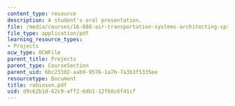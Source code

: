 ```yaml
---
content_type: resource
description: A student's oral presentation.
file: /media/courses/16-886-air-transportation-systems-architecting-spring-2004/d9c62b1d62c9aff26db112f60c6f41cf_robinson.pdf
file_type: application/pdf
learning_resource_types:
- Projects
ocw_type: OCWFile
parent_title: Projects
parent_type: CourseSection
parent_uid: 6bc23302-aab9-9576-1a7b-7a3b3f5335ee
resourcetype: Document
title: robinson.pdf
uid: d9c62b1d-62c9-aff2-6db1-12f60c6f41cf
---
```

